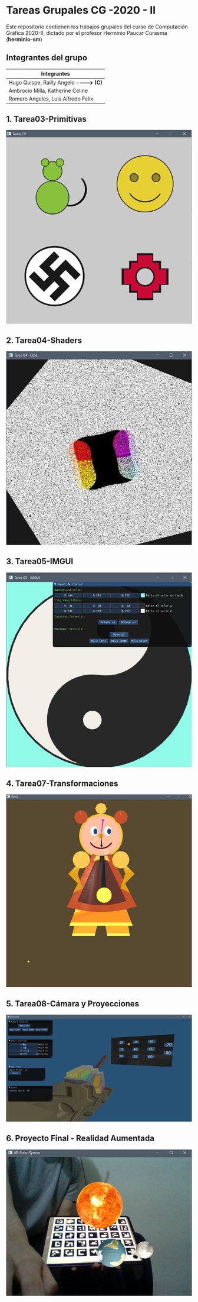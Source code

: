 
# Tareas Grupales CG -2020 - II

Este repositorio contienen los trabajos grupales del curso de Computación Gráfica 2020-II, dictado por el profesor Herminio Paucar Curasma (**herminio-sm**)

## **Integrantes del grupo**

| Integrantes |
|--|
| Hugo Quispe, Railly Angelo **----> (C)**|
|Ambrocio Milla, Katherine Celine|
|Romero Angeles, Luis Alfredo Felix|


## **1. Tarea03-Primitivas**

![SSprimitivas](https://github.com/Railly/CG-2020-II-GRUPAL/blob/main/Tarea03-Primitivas/img/Screenshot.png)

## **2. Tarea04-Shaders**

![SSshaders](https://github.com/Railly/CG-2020-II-GRUPAL/blob/main/Tarea04-Shaders/img/screenshot2.png)

## **3. Tarea05-IMGUI**

![SSshaders](https://github.com/Railly/CG-2020-II-GRUPAL/blob/main/Tarea05-IMGUI/img/ss.png)

## **4. Tarea07-Transformaciones**

![enter image description here](https://github.com/Railly/CG-2020-II-GRUPAL/blob/main/Tarea07-Transformaciones/img/ss3.jpeg)

## **5. Tarea08-Cámara y Proyecciones**

![enter image description here](https://github.com/Railly/CG-2020-II-GRUPAL/blob/main/Tarea08-Proyeccion-y-Camara/img/descarga.png)

## **6. Proyecto Final - Realidad Aumentada**

![enter image description here](https://github.com/Railly/CG-2020-II-GRUPAL/blob/main/Proyecto%20Final/Sprint-2/resources/ss.png)

